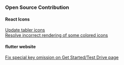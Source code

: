 
### Open Source Contribution
#### React Icons
[Update tabler icons](https://github.com/react-icons/react-icons/pull/811) <br/>
[Resolve incorrect rendering of some colored icons](https://github.com/react-icons/react-icons/pull/830)

#### flutter website
[Fix special key omission on Get Started/Test Drive page](https://github.com/flutter/website/pull/10721)
